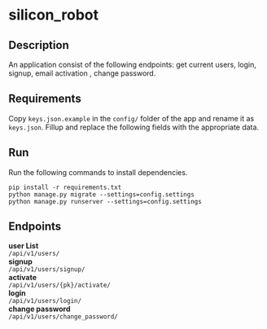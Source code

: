 # silicon_robot

## Description
An application consist of the following endpoints: get current users, login, signup, email activation , change password.

## Requirements
Copy `keys.json.example` in the `config/` folder of the app and rename it as `keys.json`. Fillup and replace the 
following fields with the appropriate data.

## Run
Run the following commands to install dependencies.
```
pip install -r requirements.txt
python manage.py migrate --settings=config.settings
python manage.py runserver --settings=config.settings
```
## Endpoints
__user List__ </br>
`/api/v1/users/`</br>
__signup__</br>
`/api/v1/users/signup/`</br>
__activate__</br>
`/api/v1/users/{pk}/activate/`</br>
__login__</br>
`/api/v1/users/login/`</br>
__change password__</br>
`/api/v1/users/change_password/`
